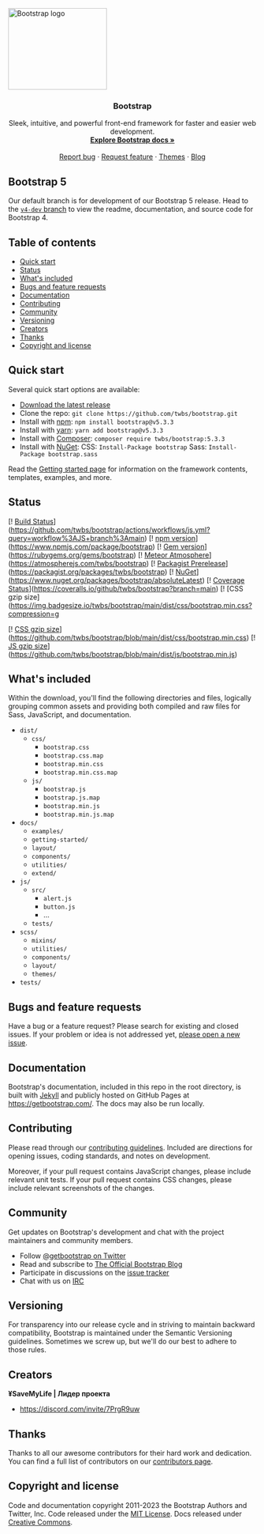 
  <a href="https://getbootstrap.com/"> 
    <img src="https://getbootstrap.com/docs/5.3/assets/brand/bootstrap-logo-shadow.png" alt="Bootstrap logo" width="200" height="165"> 
  </a> 
</p> 

<h3 align="center">Bootstrap</h3> 

<p align="center"> 
  Sleek, intuitive, and powerful front-end framework for faster and easier web development. 
  <br> 
  <a href="https://getbootstrap.com/docs/5.3/"><strong>Explore Bootstrap docs »</strong></a> 
  <br> 
  <br> 
  <a href="https://github.com/twbs/bootstrap/issues/new?assignees=-&labels=bug&template=bug_report.yml">Report bug</a> 
  · 
  <a href="https://github.com/twbs/bootstrap/issues/new?assignees=&labels=feature&template=feature_request.yml">Request feature</a> 
  · 
  <a href="https://themes.getbootstrap.com/">Themes</a> 
  · 
  <a href="https://blog.getbootstrap.com/">Blog</a> 
</p>

## Bootstrap 5 

Our default branch is for development of our Bootstrap 5 release. Head to the [`v4-dev` branch](https://github.com/twbs/bootstrap/tree/v4-dev) to view the readme, documentation, and source code for Bootstrap 4.

## Table of contents 

- [Quick start](#quick-start) 
- [Status](#status) 
- [What's included](#whats-included) 
- [Bugs and feature requests](#bugs-and-feature-requests) 
- [Documentation](#documentation) 
- [Contributing](#contributing) 
- [Community](#community) 
- [Versioning](#versioning) 
- [Creators](#creators) 
- [Thanks](#thanks) 
- [Copyright and license](#copyright-and-license)

## Quick start 

Several quick start options are available: 

- [Download the latest release](https://github.com/twbs/bootstrap/archive/v5.3.3.zip) 
- Clone the repo: `git clone https://github.com/twbs/bootstrap.git` 
- Install with [npm](https://www.npmjs.com/): `npm install bootstrap@v5.3.3` 
- Install with [yarn](https://yarnpkg.com/): `yarn add bootstrap@v5.3.3` 
- Install with [Composer](https://getcomposer.org/): `composer require twbs/bootstrap:5.3.3` 
- Install with [NuGet](https://www.nuget.org/): CSS: `Install-Package bootstrap` Sass: `Install-Package bootstrap.sass`

Read the [Getting started page](https://getbootstrap.com/docs/5.3/getting-started/introduction/) for information on the framework contents, templates, examples, and more.

## Status 

[! [Build Status](https://img.shields.io/github/actions/workflow/status/twbs/bootstrap/js.yml?branch=main&label=JS%20Tests&logo=github)](https://github.com/twbs/bootstrap/actions/workflows/js.yml?query=workflow%3AJS+branch%3Amain) 
[! [npm version](https://img.shields.io/npm/v/bootstrap?logo=npm&logoColor=fff)](https://www.npmjs.com/package/bootstrap) 
[! [Gem version](https://img.shields.io/gem/v/bootstrap?logo=rubygems&logoColor=fff)](https://rubygems.org/gems/bootstrap) 
[! [Meteor Atmosphere](https://img.shields.io/badge/meteor-twbs%3Abootstrap-blue?logo=meteor&logoColor=fff)](https://atmospherejs.com/twbs/bootstrap) 
[! [Packagist Prerelease](https://img.shields.io/packagist/vpre/twbs/bootstrap?logo=packagist&logoColor=fff)](https://packagist.org/packages/twbs/bootstrap) 
[! [NuGet](https://img.shields.io/nuget/vpre/bootstrap?logo=nuget&logoColor=fff)](https://www.nuget.org/packages/bootstrap/absoluteLatest) 
[! [Coverage Status](https://img.shields.io/coveralls/github/twbs/bootstrap/main?logo=coveralls&logoColor=fff)](https://coveralls.io/github/twbs/bootstrap?branch=main) 
[! [CSS gzip size](https://img.badgesize.io/twbs/bootstrap/main/dist/css/bootstrap.min.css?compression=g

[! [CSS gzip size](https://img.badgesize.io/twbs/bootstrap/main/dist/css/bootstrap.min.css?compression=gzip&label=CSS%20gzip%20size)](https://github.com/twbs/bootstrap/blob/main/dist/css/bootstrap.min.css)
[! [JS gzip size](https://img.badgesize.io/twbs/bootstrap/main/dist/js/bootstrap.min.js?compression=gzip&label=JS%20gzip%20size)](https://github.com/twbs/bootstrap/blob/main/dist/js/bootstrap.min.js)

## What's included

Within the download, you'll find the following directories and files, logically grouping common assets and providing both compiled and raw files for Sass, JavaScript, and documentation.

* `dist/`
	+ `css/`
		- `bootstrap.css`
		- `bootstrap.css.map`
		- `bootstrap.min.css`
		- `bootstrap.min.css.map`
	+ `js/`
		- `bootstrap.js`
		- `bootstrap.js.map`
		- `bootstrap.min.js`
		- `bootstrap.min.js.map`
* `docs/`
	+ `examples/`
	+ `getting-started/`
	+ `layout/`
	+ `components/`
	+ `utilities/`
	+ `extend/`
* `js/`
	+ `src/`
		- `alert.js`
		- `button.js`
		- ...
	+ `tests/`
* `scss/`
	+ `mixins/`
	+ `utilities/`
	+ `components/`
	+ `layout/`
	+ `themes/`
* `tests/`

## Bugs and feature requests

Have a bug or a feature request? Please search for existing and closed issues. If your problem or idea is not addressed yet, [please open a new issue](https://github.com/twbs/bootstrap/issues/new).

## Documentation

Bootstrap's documentation, included in this repo in the root directory, is built with [Jekyll](https://jekyllrb.com/) and publicly hosted on GitHub Pages at <https://getbootstrap.com/>. The docs may also be run locally.

## Contributing

Please read through our [contributing guidelines](https://github.com/twbs/bootstrap/blob/main/CONTRIBUTING.md). Included are directions for opening issues, coding standards, and notes on development.

Moreover, if your pull request contains JavaScript changes, please include relevant unit tests. If your pull request contains CSS changes, please include relevant screenshots of the changes.

## Community

Get updates on Bootstrap's development and chat with the project maintainers and community members.

* Follow [@getbootstrap on Twitter](https://twitter.com/getbootstrap)
* Read and subscribe to [The Official Bootstrap Blog](https://blog.getbootstrap.com/)
* Participate in discussions on the [issue tracker](https://github.com/twbs/bootstrap/issues)
* Chat with us on [IRC](https://kiwiirc.com/nextclient/irc.freenode.net/bootstrap)

## Versioning

For transparency into our release cycle and in striving to maintain backward compatibility, Bootstrap is maintained under the Semantic Versioning guidelines. Sometimes we screw up, but we'll do our best to adhere to those rules.

## Creators

**¥SaveMyLife | Лидер проекта**
+ <https://discord.com/invite/7PrgR9uw>

## Thanks

Thanks to all our awesome contributors for their hard work and dedication. You can find a full list of contributors on our [contributors page](https://github.com/twbs/bootstrap/graphs/contributors).

## Copyright and license

Code and documentation copyright 2011-2023 the Bootstrap Authors and Twitter, Inc. Code released under the [MIT License](https://github.com/twbs/bootstrap/blob/main/LICENSE). Docs released under [Creative Commons](https://creativecommons.org/licenses/by/3.0/).
